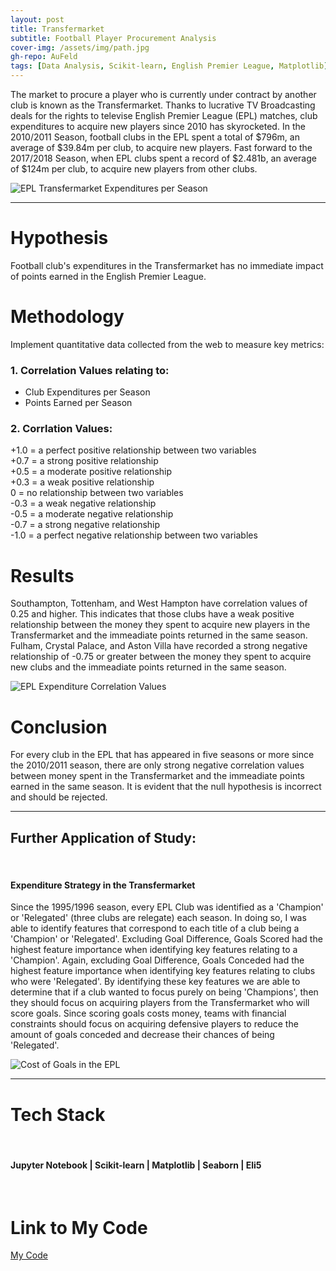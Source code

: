 ```yaml
---
layout: post
title: Transfermarket
subtitle: Football Player Procurement Analysis 
cover-img: /assets/img/path.jpg
gh-repo: AuFeld
tags: [Data Analysis, Scikit-learn, English Premier League, Matplotlib]
---
```


The market to procure a player who is currently under contract by another club is known as the Transfermarket. Thanks to lucrative TV Broadcasting deals for the rights to televise English Premier League (EPL) matches, club expenditures to acquire new players since 2010 has skyrocketed.  In the 2010/2011 Season, football clubs in the EPL spent a total of $796m, an average of $39.84m per club, to acquire new players. Fast forward to the 2017/2018 Season, when EPL clubs spent a record of $2.481b, an average of $124m per club, to acquire new players from other clubs.

![EPL Transfermarket Expenditures per Season](https://miro.medium.com/max/790/1*Eljiu83E74Zd7ZTpBLiUKA.png)

--- 

# Hypothesis

Football club's expenditures in the Transfermarket has no immediate impact of points earned in the English Premier League.  

# Methodology

Implement quantitative data collected from the web to measure key metrics:

### 1. Correlation Values relating to:
- Club Expenditures per Season
- Points Earned per Season

### 2. Corrlation Values:
+1.0 = a perfect positive relationship between two variables  <br>
+0.7 = a strong positive relationship  <br>
+0.5 = a moderate positive relationship  <br>
+0.3 = a weak positive relationship  <br   >
   0 = no relationship between two variables  <br>
-0.3 = a weak negative relationship  <br>
-0.5 = a moderate negative relationship  <br>
-0.7 = a strong negative relationship  <br>
-1.0 = a perfect negative relationship between two variables  <br>


# Results

Southampton, Tottenham, and West Hampton have correlation values of 0.25 and higher. This indicates that those clubs have a weak positive relationship between the money they spent 
to acquire new players in the Transfermarket and the immeadiate points returned in the same season. Fulham, Crystal Palace, and Aston Villa have recorded a strong negative
relationship of -0.75 or greater between the money they spent to acquire new clubs and the immeadiate points returned in the same season. 

![EPL Expenditure Correlation Values](https://miro.medium.com/max/950/1*SxdtbtJL6qd54DWd94xgIw.png)


# Conclusion

For every club in the EPL that has appeared in five seasons or more since the 2010/2011 season, there are only strong negative correlation values between money spent in the Transfermarket and the immeadiate points earned in the same season. It is evident that the null hypothesis is incorrect and should be rejected.  


***


## Further Application of Study: 
<br>

#### Expenditure Strategy in the Transfermarket

Since the 1995/1996 season, every EPL Club was identified as a 'Champion' or 'Relegated' (three clubs are relegate) each season. In doing so, I was able to identify features that
correspond to each title of a club being a 'Champion' or 'Relegated'. Excluding Goal Difference, Goals Scored had the highest feature importance when identifying key features
relating to a 'Champion'. Again, excluding Goal Difference, Goals Conceded had the highest feature importance when identifying key features relating to clubs who were 'Relegated'. 
By identifying these key features we are able to determine that if a club wanted to focus purely on being 'Champions', then they should focus on acquiring players from the
Transfermarket who will score goals. Since scoring goals costs money, teams with financial constraints should focus on acquiring defensive players to reduce the amount of goals
conceded and decrease their chances of being 'Relegated'.

![Cost of Goals in the EPL](https://miro.medium.com/max/1400/1*S660ehGKfSyTzGjdQBy3xA.png)

--- 

# Tech Stack
<br>

#### Jupyter Notebook | Scikit-learn | Matplotlib | Seaborn | Eli5
<br>

# Link to My Code

[My Code](https://github.com/AuFeld/Transfermarket)
 
